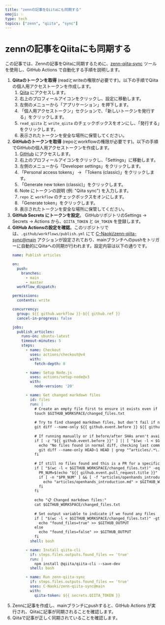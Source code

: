 ```yaml
---
title: "zennの記事をQiitaにも同期する"
emoji: ✨
type: tech
topics: ["zenn", "qiita", "sync"]
---
```


# zennの記事をQiitaにも同期する

この記事では、Zennの記事をQiitaに同期するために、[zenn-qiita-sync](https://github.com/C-Naoki/zenn-qiita-sync) ツールを使用し、GitHub Actions で自動化する手順を説明します。

1.  **Qiitaのトークンを取得** (readとwriteの権限が必要です)。以下の手順でQiitaの個人用アクセストークンを作成します。
    1.  [Qiita](https://qiita.com/) にアクセスします。
    2.  右上のプロフィールアイコンをクリックし、設定に移動します。
    3.  左側のメニューから「アプリケーション」を押下します。
    4.  「個人用アクセストークン」セクションで、「新しいトークンを発行する」をクリックします。
    5.  `read_qiita` と `write_qiita` のチェックボックスをオンにし、「発行する」をクリックします。
    6.  表示されたトークンを安全な場所に保管してください。
2.  **GitHubのトークンを取得** (repoとworkflowの権限が必要です)。以下の手順でGitHubの個人用アクセストークンを作成します。
    1.  [GitHub](https://github.com/) にアクセスします。
    2.  右上のプロフィールアイコンをクリックし、「Settings」に移動します。
    3.  左側のメニューから「Developer settings」をクリックします。
    4.  「Personal access tokens」 -> 「Tokens (classic)」をクリックします。
    5.  「Generate new token (classic)」をクリックします。
    6.  Note にトークンの説明 (例: "Qiita sync") を入力します。
    7.  `repo` と `workflow` のチェックボックスをオンにします。
    8.  「Generate token」をクリックします。
    9.  表示されたトークンを安全な場所に保管してください。
3.  **GitHub Secrets にトークンを設定**。 GitHubリポジトリのSettings -> Secrets -> Actions から、`QIITA_TOKEN` と `GH_TOKEN` を登録します。
4.  **GitHub Actionsの設定を確認**。このリポジトリでは、`.github/workflows/publish.yml` にて [C-Naoki/zenn-qiita-sync@main](https://github.com/C-Naoki/zenn-qiita-sync) アクションが設定されており、mainブランチへのpushをトリガーに自動的にQiitaへの同期が行われます。設定内容は以下の通りです。
    ```yaml
    name: Publish articles

    on:
      push:
        branches:
          - main
          - master
      workflow_dispatch:

    permissions:
      contents: write

    concurrency:
      group: ${{ github.workflow }}-${{ github.ref }}
      cancel-in-progress: false

    jobs:
      publish_articles:
        runs-on: ubuntu-latest
        timeout-minutes: 5
        steps:
          - name: Checkout
            uses: actions/checkout@v4
            with:
              fetch-depth: 0

          - name: Setup Node.js
            uses: actions/setup-node@v3
            with:
              node-version: '20'

          - name: Get changed markdown files
            id: files
            run: |
              # Create an empty file first to ensure it exists even if no files match
              touch $GITHUB_WORKSPACE/changed_files.txt
              
              # Try to find changed markdown files, but don't fail if none are found
              git diff --name-only ${{ github.event.before }} ${{ github.sha }} | grep "^articles/.*\.md$" > $GITHUB_WORKSPACE/changed_files.txt || true
              
              # If running manually or if before/after SHAs aren't available, check the last commit
              if [ -z "${{ github.event.before }}" ] || [ "$(wc -l < $GITHUB_WORKSPACE/changed_files.txt)" -eq 0 ]; then
                echo "No files found in normal diff, checking last commit..."
                git diff --name-only HEAD~1 HEAD | grep "^articles/.*\.md$" > $GITHUB_WORKSPACE/changed_files.txt || true
              fi
              
              # If still no files found and this is a PR for a specific article, add it manually
              if [ "$(wc -l < $GITHUB_WORKSPACE/changed_files.txt)" -eq 0 ] && [[ "${{ github.event.pull_request.title }}" == *"#"* ]]; then
                PR_NUM=$(echo "${{ github.event.pull_request.title }}" | grep -o '#[0-9]*' | tr -d '#')
                if [ -n "$PR_NUM" ] && [ -f "articles/openhands_introduction.md" ]; then
                  echo "articles/openhands_introduction.md" > $GITHUB_WORKSPACE/changed_files.txt
                fi
              fi
              
              echo "📋 Changed markdown files:"
              cat $GITHUB_WORKSPACE/changed_files.txt
              
              # Set output variable to indicate if we found any files
              if [ "$(wc -l < $GITHUB_WORKSPACE/changed_files.txt)" -gt 0 ]; then
                echo "found_files=true" >> $GITHUB_OUTPUT
              else
                echo "found_files=false" >> $GITHUB_OUTPUT
              fi
            shell: bash

          - name: Install qiita-cli
            if: steps.files.outputs.found_files == 'true'
            run: |
              npm install @qiita/qiita-cli --save-dev
            shell: bash

          - name: Run zenn-qiita-sync
            if: steps.files.outputs.found_files == 'true'
            uses: C-Naoki/zenn-qiita-sync@main
            with:
              qiita-token: ${{ secrets.QIITA_TOKEN }}
    ```
5.  Zennに記事を作成し、mainブランチにpushすると、GitHub Actions が実行され、Qiitaに記事が同期されることを確認します。
6.  Qiitaで記事が正しく同期されていることを確認します。